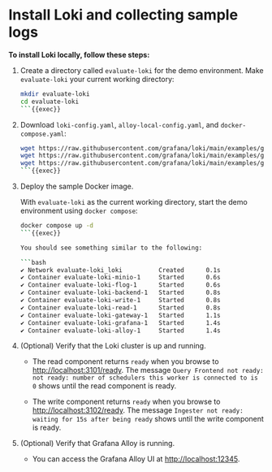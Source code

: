 # Install Loki and collecting sample logs

**To install Loki locally, follow these steps:**

1. Create a directory called `evaluate-loki` for the demo environment.
   Make `evaluate-loki` your current working directory:

   ```bash
   mkdir evaluate-loki
   cd evaluate-loki
   ```{{exec}}

1. Download `loki-config.yaml`, `alloy-local-config.yaml`, and `docker-compose.yaml`:

   ```bash
   wget https://raw.githubusercontent.com/grafana/loki/main/examples/getting-started/loki-config.yaml -O loki-config.yaml
   wget https://raw.githubusercontent.com/grafana/loki/main/examples/getting-started/alloy-local-config.yaml -O alloy-local-config.yaml
   wget https://raw.githubusercontent.com/grafana/loki/main/examples/getting-started/docker-compose.yaml -O docker-compose.yaml
   ```{{exec}}

1. Deploy the sample Docker image.

   With `evaluate-loki` as the current working directory, start the demo environment using `docker compose`:

   ```bash
   docker compose up -d
   ```{{exec}}

   You should see something similar to the following:

   ```bash
   ✔ Network evaluate-loki_loki          Created      0.1s
   ✔ Container evaluate-loki-minio-1     Started      0.6s
   ✔ Container evaluate-loki-flog-1      Started      0.6s
   ✔ Container evaluate-loki-backend-1   Started      0.8s
   ✔ Container evaluate-loki-write-1     Started      0.8s
   ✔ Container evaluate-loki-read-1      Started      0.8s
   ✔ Container evaluate-loki-gateway-1   Started      1.1s
   ✔ Container evaluate-loki-grafana-1   Started      1.4s
   ✔ Container evaluate-loki-alloy-1     Started      1.4s
   ```

1. (Optional) Verify that the Loki cluster is up and running.

   - The read component returns `ready` when you browse to [http://localhost:3101/ready]({{TRAFFIC_HOST1_3101}}/ready).
     The message `Query Frontend not ready: not ready: number of schedulers this worker is connected to is 0` shows until the read component is ready.

   - The write component returns `ready` when you browse to [http://localhost:3102/ready]({{TRAFFIC_HOST1_3102}}/ready).
     The message `Ingester not ready: waiting for 15s after being ready` shows until the write component is ready.

1. (Optional) Verify that Grafana Alloy is running.

   - You can access the Grafana Alloy UI at [http://localhost:12345]({{TRAFFIC_HOST1_12345}}).
